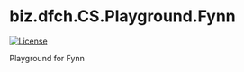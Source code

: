 # biz.dfch.CS.Playground.Fynn
[![License](https://img.shields.io/badge/license-Apache%20License%202.0-blue.svg)](https://github.com/dfensgmbh/biz.dfch.CS.Playground.Fynn/blob/master/LICENSE)

Playground for Fynn
